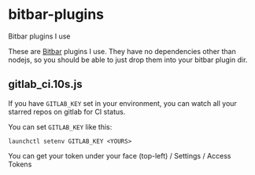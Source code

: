 # bitbar-plugins

Bitbar plugins I use


These are [Bitbar](https://github.com/matryer/bitbar) plugins I use. They have no dependencies other than nodejs, so you should be able to just drop them into your bitbar plugin dir.

## gitlab_ci.10s.js

If you have `GITLAB_KEY` set in your environment, you can watch all your starred repos on gitlab for CI status.

You can set `GITLAB_KEY` like this:

```
launchctl setenv GITLAB_KEY <YOURS>
```

You can get your token under your face (top-left) / Settings / Access Tokens
